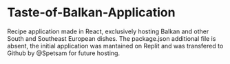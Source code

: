 # Taste-of-Balkan-Application
Recipe application made in React, exclusively hosting Balkan and other South and Southeast European dishes.
The package.json additional file is absent, the initial application was mantained on Replit and was transfered to Github by @Spetsam for future hosting.
